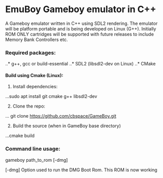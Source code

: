 # EmuBoy Gameboy emulator in C++ #

A Gameboy emulator written in C++ using SDL2 rendering. The emulator will be platform portable and is being developed on Linux (G++). Initially ROM ONLY cartridges will be supported with future releases to include Memory Bank Controllers etc.

### Required packages:
..* g++, gcc or build-essential
..* SDL2 (libsdl2-dev on Linux)
..* CMake

#### Build using Cmake (Linux):
1. Install dependencies:

...sudo apt install git cmake g++ libsdl2-dev

2. Clone the repo:

... git clone https://github.com/cbspace/GameBoy.git

2. Build the source (when in GameBoy base directory)

...cmake build

### Command line usage:
gameboy path_to_rom [-dmg]

[-dmg] Option used to run the DMG Boot Rom. This ROM is now working
